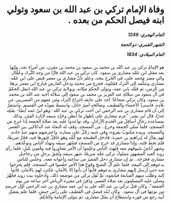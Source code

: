 <h1 dir="rtl">وفاة الإمام تركي بن عبد الله بن سعود وتولي ابنه فيصل الحكم من بعده .</h1>

<h5 dir="rtl">العام الهجري:  1249

الشهر القمري: ذو الحجة

العام الميلادي: 1834</h5>

<p dir="rtl">هو الإمامُ تركي بن عبد الله بن محمد بن سعود بن محمد بن مقرن، من أمراءِ نجد، وَلِيَها بعد مقتل ابنِ عَمِّه مشاري بن سعود. كان تركي بن عبد الله فارًّا من وجه التُّرك وعُمَّال والي مصر محمد علي، في الخَرجِ بنجد، وعلم بأنَّ مشاري بن معمر قبض على ابنِ عَمِّه مشاري وسَلَّمه إلى الترك فقَتَلوه، فخرج من مخبئه ودخل العارضَ فنازع ابن معمر برهةً مِن الزمن، ثم قتَلَه بابن عمه، وتولى الحكمَ مكانه. وبولايةِ تركي بن عبد الله انتقل الحكمُ في آل سعود من سلالةِ عبد العزيز بن محمد بن سعود إلى سلالة أخيه عبد الله بن محمد بن سعود، وكان تركي شجاعًا؛ أخذ على عاتقه إخراجَ الترك ومَن معهم من المصريين عن بلادِه، فاستردَّ الأحساء والقطيف، وصالحَه أميرُ حائل، وانبسط نفوذُه في القصيم. واستمَرَّ إلى أن قام مشاري بن عبد الرحمن ابن أخت تركي بن عبد الله -وهو ابنُ عمه أيضًا- بقَتلِه غدرًا، قال ابن بشر: "عزم مشاري على إظهارِ ما أبطن وجَرَّد سيفه لإثارة الفِتَن، وذلك بمساعدة رجالٍ أسافِلَ مِن الخدمِ الأراذلِ، وقد تواعدوا عليه بعد صلاةِ الجمعة إذا خرج من المسجِدِ، فلما صلى الجمعة وخرج.. من المسجدِ، وقف له البغاة عند الدكاكين بين القصر والمسجد، وبيده مكتوبٌ يقرؤه، وفي جنبه رَجُلٌ على يساره، واعترضهم منهم عبدٌ خادم لهم يقال له إبراهيم بن حمزة، فأدخل الطبنجة مع كُمِّه وهو غافِلٌ فثورها فيه، فخَرَّ صريعًا، فلم تخط قلبه، وإذا مشاري قد خرج من المسجد فشَهَر سيفَه وتهدَّد الناس وتوعَّدَهم، وشهر أناسٌ سُيوفَهم معه فبُهِتَ الناس وعَلِموا أن الأمر تشاوروا فيه وقُضِيَ بليلٍ، فلما رأى زويد العبد المشهور مملوكُ تركي عمَّه صريعًا، شهر سيفه ولَحِقَ برجلٍ من رجاجيل مشاري فجَرَحَه.. ثم إن مشاري دخل القصرَ من ساعته وأعوانه معه.. وجلس للناسِ يدعوهم إلى البيعةِ، فلما علم آلُ الشيخِ وقوعَ هذا الأمر جلسوا في المسجد، فلم يخرجوا منه حتى أرسل إليهم مشاري يدعوهم فأبَوا أن يأتوا إلا بالأمانِ، فكتب لهم بالأمان، فأتوا إليه وطلب منهم المبايعةَ فبايعوه، ثمَّ نُقِلَ تركي من موضعه ذلك، وأدخلوه بيت زويد فجُهِّزَ وصلى عليه المسلمون بعد صلاة العصر، ودُفِنَ في مقبرة الرياض آخر ساعة من يوم الجمعة"، وكان قتلُ تركي بن عبد الله على يد ابن عمه مشاري بن عبد الرحمن أوَّل جريمةٍ مِن نوعِها في آل سعود.  وكان ابنُه فيصل في القطيف على رأس جيشٍ، فلما علم بمقتلِ أبيه رجع من فوره واستطاع أن يقتُلَ مشاري، ثم يتولى الإمامةَ والحُكمَ.</p></br>
